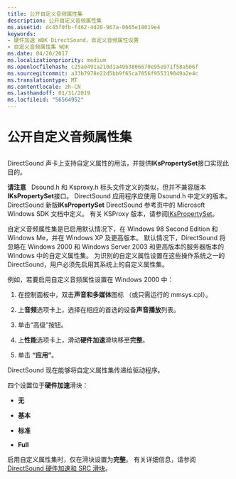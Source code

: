 ```yaml
---
title: 公开自定义音频属性集
description: 公开自定义音频属性集
ms.assetid: dc45f0fb-f462-4d20-967a-0665e18019e4
keywords:
- 硬件加速 WDK DirectSound，自定义音频属性设置
- 自定义音频属性集 WDK
ms.date: 04/20/2017
ms.localizationpriority: medium
ms.openlocfilehash: c25ae491a210d1a49b3806670e95e971f58a506f
ms.sourcegitcommit: a33b7978e22d5bb9f65ca7056f955319049a2e4c
ms.translationtype: MT
ms.contentlocale: zh-CN
ms.lasthandoff: 01/31/2019
ms.locfileid: "56564952"
---
```

# <a name="exposing-custom-audio-property-sets"></a>公开自定义音频属性集


## <span id="exposing_custom_audio_property_sets"></span><span id="EXPOSING_CUSTOM_AUDIO_PROPERTY_SETS"></span>


DirectSound 声卡上支持自定义属性的用法，并提供**IKsPropertySet**接口实现此目的。

**请注意**   Dsound.h 和 Ksproxy.h 标头文件定义的类似，但并不兼容版本**IKsPropertySet**接口。 DirectSound 应用程序应使用 Dsound.h 中定义的版本。 DirectSound 新版**IKsPropertySet** DirectSound 参考页中的 Microsoft Windows SDK 文档中定义。 有关 KSProxy 版本，请参阅[IKsPropertySet](https://msdn.microsoft.com/library/windows/hardware/ff560718)。

 

自定义音频属性集是已启用默认情况下，在 Windows 98 Second Edition 和 Windows Me，并在 Windows XP 及更高版本。 默认情况下，DirectSound 将忽略在 Windows 2000 和 Windows Server 2003 和更高版本的服务器版本的 Windows 中的自定义属性集。 为识别的自定义属性设置在这些操作系统之一的 DirectSound，用户必须先启用其系统上的自定义属性集。

例如，若要启用自定义音频属性设置在 Windows 2000 中：

1.  在控制面板中，双击**声音和多媒体**图标 （或只需运行的 mmsys.cpl）。

2.  上**音频**选项卡上，选择在相应的首选的设备**声音播放**列表。

3.  单击“高级”按钮。

4.  上**性能**选项卡上，滑动**硬件加速**滑块移至**完整**。

5.  单击 **“应用”**。

DirectSound 现在能够将自定义属性集传递给驱动程序。

四个设置位于**硬件加速**滑块：

-   **无**

-   **基本**

-   **标准**

-   **Full**

启用自定义属性集时，仅在滑块设置为**完整**。 有关详细信息，请参阅[DirectSound 硬件加速和 SRC 滑块](directsound-hardware-acceleration-and-src-sliders.md)。

 

 




